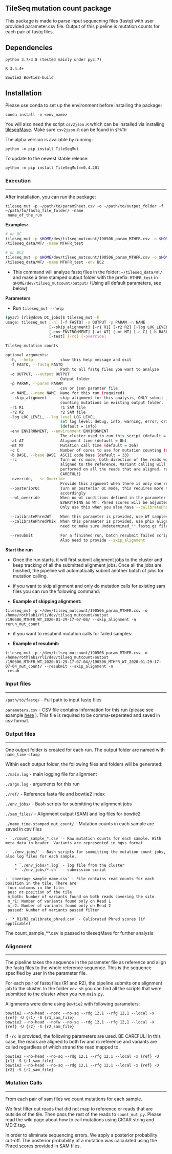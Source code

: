 ## TileSeq mutation count package

This package is made to parse input sequecning files (fastq) with user provided parameter.csv file.
Output of this pipeline is mutation counts for each pair of fastq files.

## Dependencies

`python 3.7/3.8 (tested mainly under py3.7)`

`R 3.4.4+`

`Bowtie2 Bowtie2-build`

## Installation 
Please use conda to set up the environment before installing the package: 

`conda install -n <env_name>`

You will also need the script `csv2json.R` which can be installed via installing [tileseqMave](https://github.com/jweiletileseqMave). Make sure `csv2json.R` can be found in `$PATH`

The alpha version is available by running:

`python -m pip install TileSeqMut`

To update to the newest stable release:

`python -m pip install TileSeqMut==0.4.201`

### Execution
---

After installation, you can run the package: 

```
tileseq_mut -p ~/path/to/paramSheet.csv -o ~/path/to/output_folder -f ~/path/to/fastq_file_folder/ -name
 name_of_the_run 
```

**Examples:**

``` bash
# on DC
tileseq_mut -p $HOME/dev/tilseq_mutcount/190506_param_MTHFR.csv -o $HOME/dev/tilseq_mutcount/output/ -f $HOME
/tileseq_data/WT/ -name MTHFR_test

# on BC2
tileseq_mut -p $HOME/dev/tilseq_mutcount/190506_param_MTHFR.csv -o $HOME/dev/tilseq_mutcount/output/ -f $HOME
/tileseq_data/WT/ -name MTHFR_test -env BC2
```
* This command will analyze fastq files in the folder: `~/tileseq_data/WT/` and make a time stamped output folder
 with the prefix: `MTHFR_test` in `$HOME/dev/tilseq_mutcount/output/` (Using all default parameters, see below)


**Parameters**

* Run `tileseq_mut --help`

``` bash
(py37) [rli@dc06 DC_jobs]$ tileseq_mut -h
usage: tileseq_mut [-h] [-f FASTQ] -o OUTPUT -p PARAM -n NAME
                   [--skip_alignment] [-r1 R1] [-r2 R2] [-log LOG_LEVEL]
                   [-env ENVIRONMENT] [-at AT] [-mt MT] [-c C] [-b BASE]
                   [-test] [-rc] [-override]

TileSeq mutation counts

optional arguments:
  -h, --help            show this help message and exit
  -f FASTQ, --fastq FASTQ
                        Path to all fastq files you want to analyze
  -o OUTPUT, --output OUTPUT
                        Output folder
  -p PARAM, --param PARAM
                        csv or json paramter file
  -n NAME, --name NAME  Name for this run (required)
  --skip_alignment      skip alignment for this analysis, ONLY submit jobs for
                        counting mutations in existing output folder. 
  -r1 R1                r1 SAM file
  -r2 R2                r2 SAM file
  -log LOG_LEVEL, --log_level LOG_LEVEL
                        set log level: debug, info, warning, error, critical.
                        (default = info)
  -env ENVIRONMENT, --environment ENVIRONMENT
                        The cluster used to run this script (default = DC)
  -at AT                Alignment time (default = 8h)
  -mt MT                Mutation call time (default = 36h)
  -c C                  Number of cores to use for mutation counting (default = 16)
  -b BASE, --base BASE  ASCII code base (default = 33)
  -rc                   Turn on rc mode, both direction of the reads will be
                        aligned to the reference. Variant calling will be
                        performed on all the reads that are aligned, regardless of their direction (BE
                        CAREFUL!)
  -override, --sr_Override
                        Provide this argument when there is only one replicate
  --posteriorQC         Turn on posterior QC mode, this requires more memory and runtime, please change the arguments
                        accordingly
  --wt_override         When no wt conditions defined in the parameter sheet, turn on this option will treat
                        EVERYTHING as WT. Phred scores will be adjusted based on the first replicate. 
                        Only use this when you also have --calibratePhredWT on.

  --calibratePhredWT    When this parameter is provided, use WT samplese (first replicate) to calibrate phred scores.
  --calibratePhredPhix  When this parameter is provided, use phix alignments to calibrate phred scores. Note that you
                        need to make sure Undetermined_**.fastq.gz files are also in the fastq directory. 

  --resubmit            For a finished run, batch resubmit failed scripts (if any). Use the *_mut_count dir as -o. 
                        Also need to provide --skip_alignment

```

**Start the run**

* Once the run starts, it will first submit alignment jobs to the cluster and keep tracking of all the submitted
 alignment jobs. Once all the jobs are finished, the pipeline will automatically submit another batch of jobs for
  mutation calling.
 
 * if you want to skip alignment and only do mutation calls for existing sam files you can run the following command:
 
* **Example of skipping alignment:**

```
tileseq_mut -p ~/dev/tilseq_mutcount/190506_param_MTHFR.csv -o /home/rothlab1/rli/dev/tilseq_mutcount/output
/190506_MTHFR_WT_2020-01-29-17-07-04/ --skip_alignment -n rerun_mut_count
```

 * if you want to resubmit mutation calls for failed samples:
 
* **Example of resubmit:**

```
tileseq_mut -p ~/dev/tilseq_mutcount/190506_param_MTHFR.csv -o /home/rothlab1/rli/dev/tilseq_mutcount/output
/190506_MTHFR_WT_2020-01-29-17-07-04//190506_MTHFR_WT_2020-01-29-17-07-04_mut_count/ --resubmit --skip_alignment -n
 resub
```

### Input files
---

`/path/to/fastq/` - Full path to input fastq files

`parameters.csv` - CSV file contains information for this run (please see example
[here](https://docs.google.com/spreadsheets/d/1tIblmIFgOApPNzWN2KUwj8BKzBiJ1pOL7R4AOUGrqvE/edit?usp=sharing)
).
This file is required to be comma-seperated and saved in csv format.


### Output files
---

One output folder is created for each run. The output folder are named with `name_time-stamp`

Within each output folder, the following files and folders will be generated:

`./main.log` - main logging file for alignment

`./args.log` - arguments for this run

`./ref/` - Reference fasta file and bowtie2 index

`./env_jobs/` - Bash scripts for submitting the alignment jobs

`./sam_files/` - Alignment output (SAM) and log files for bowtie2

`./name_time-stamped_mut_count/` - Mutation counts in each sample are saved in csv files
    
    - `./count_sample_*.csv` - Raw mutation counts for each sample. With meta data in header. Variants are represented in hgvs format

    - `./env_jobs/` - Bash scripts for summitting the mutation count jobs, also log files for each sample. 
    
        * `./env_jobs/*.log` - log file from the cluster
        * `./env_jobs/*.sh`  - submission script
    
    - `coverage_sample_name.csv` - File contains read counts for each position in the tile. There are
     four columns in the file: 
     pos: nt position of the tile 
     m_both: Number of variants found on both reads covering the site 
     m_r1: Number of variants found only on Read 1
     m_r2: Number of variants found only on Read 2
     passed: Number of variants passed filter
    
    - `*_R1/R2_calibrate_phred.csv` - Calibrated Phred scores (if applicable)

The count_sample_\*\*.csv is passed to tileseqMave for further analysis

### Alignment
---

The pipeline takes the sequence in the parameter file as reference and align the fastq files
to the whole reference sequence. This is the sequence specified by user in the parameter file.

For each pair of fastq files (R1 and R2), the pipeline submits one alignment job to the cluster. In the folder `env_sh` you can find all the scripts that were submitted to the cluster when you run `main.py`.

Alignments were done using `Bowtie2` with following parameters:

```
bowtie2 --no-head --norc --no-sq --rdg 12,1 --rfg 12,1 --local -x {ref} -U {r1} -S {r1_sam_file}
bowtie2 --no-head --nofw --no-sq --rdg 12,1 --rfg 12,1 --local -x {ref} -U {r2} -S {r2_sam_file}
```

If `-rc` is provided, the following parameters are used. BE CAREFUL! In this case, the reads are aligned to both fw
 and rc reference and variants are called regardless of which strand the read mapped to.

```
bowtie2 --no-head --no-sq --rdg 12,1 --rfg 12,1 --local -x {ref} -U {r1} -S {r1_sam_file}
bowtie2 --no-head --no-sq --rdg 12,1 --rfg 12,1 --local -x {ref} -U {r2} -S {r2_sam_file}
```

### Mutation Calls
---

From each pair of sam files we count mutations for each sample.

We first filter out reads that did not map to reference or reads that are outside of the tile. Then pass the rest of the reads to `count_mut.py`. Please read the wiki page about how to call mutations using CIGAR string and MD:Z tag.

In order to eliminate sequencing errors. We apply a posterior probability cut-off. The posterior probability of a mutation was calculated using the Phred scores provided in SAM files.
